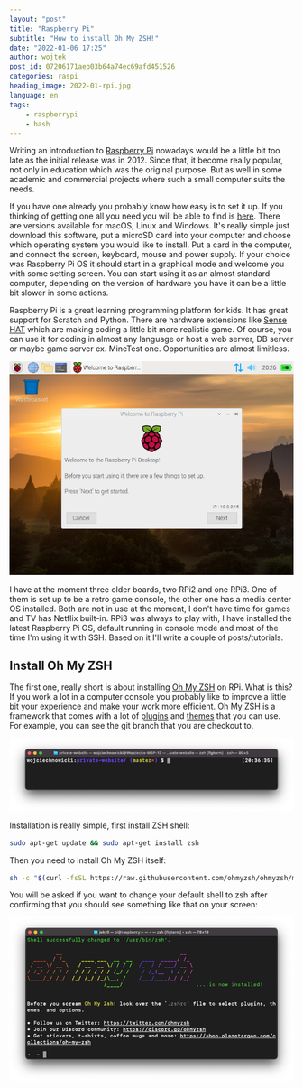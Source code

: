```yaml
---
layout: "post"
title: "Raspberry Pi"
subtitle: "How to install Oh My ZSH!"
date: "2022-01-06 17:25"
author: wojtek
post_id: 07206171aeb03b64a74ec69afd451526
categories: raspi
heading_image: 2022-01-rpi.jpg
language: en
tags:
    - raspberrypi
    - bash
---
```


Writing an introduction to [Raspberry Pi](https://www.raspberrypi.com) nowadays would be a little bit too late as the initial release was in 2012. Since that, it become really popular, not only in education which was the original purpose. But as well in some academic and commercial projects where such a small computer suits the needs.

If you have one already you probably know how easy is to set it up. If you thinking of getting one all you need you will be able to find is [here](https://www.raspberrypi.com/software/). There are versions available for macOS, Linux and Windows. It's really simple just download this software, put a microSD card into your computer and choose which operating system you would like to install. Put a card in the computer, and connect the screen, keyboard, mouse and power supply. If your choice was Raspberry Pi OS it should start in a graphical mode and welcome you with some setting screen.  You can start using it as an almost standard computer, depending on the version of hardware you have it can be a little bit slower in some actions.

Raspberry Pi is a great learning programming platform for kids. It has great support for Scratch and Python. There are hardware extensions like [Sense HAT](https://www.raspberrypi.com/products/sense-hat/) which are making coding a little bit more realistic game. Of course, you can use it for coding in almost any language or host a web server, DB server or maybe game server ex. MineTest one. Opportunities are almost limitless.

<img class="img-responsive img-rounded" src="/assets/img/post/20220106-rpi.png" alt="Terminal view" />

I have at the moment three older boards, two RPi2 and one RPi3. One of them is set up to be a retro game console, the other one has a media center OS installed. Both are not in use at the moment, I don't have time for games and TV has Netflix built-in. RPi3 was always to play with, I have installed the latest Raspberry Pi OS, default running in console mode and most of the time I'm using it with SSH. Based on it I'll write a couple of posts/tutorials.

## Install Oh My ZSH

The first one, really short is about installing [Oh My ZSH](https://ohmyz.sh) on RPi. What is this? If you work a lot in a computer console you probably like to improve a little bit your experience and make your work more efficient. Oh My ZSH is a framework that comes with a lot of [plugins](https://github.com/ohmyzsh/ohmyzsh/tree/master/plugins) and [themes](https://github.com/ohmyzsh/ohmyzsh/wiki/Themes) that you can use. For example, you can see the git branch that you are checkout to.

<img class="img-responsive" src="/assets/img/post/20220106-terminal-1.png" alt="Terminal view" />

Installation is really simple, first install ZSH shell:

```sh
sudo apt-get update && sudo apt-get install zsh
```

Then you need to install Oh My ZSH itself:

```sh
sh -c "$(curl -fsSL https://raw.githubusercontent.com/ohmyzsh/ohmyzsh/master/tools/install.sh)"
```

You will be asked if you want to change your default shell to zsh after confirming that you should see something like that on your screen:

<img class="img-responsive" src="/assets/img/post/20220106-terminal-2.png" alt="Terminal view" />
